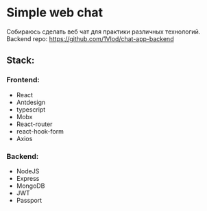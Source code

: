 # Simple web chat

Собираюсь сделать веб чат для практики различных технологий.
Backend repo: https://github.com/1Vlod/chat-app-backend

## Stack:
### Frontend:
- React
- Antdesign
- typescript
- Mobx
- React-router
- react-hook-form
- Axios
### Backend: 
- NodeJS
- Express
- MongoDB
- JWT
- Passport


